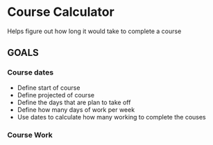 # Course Calculator

Helps figure out how long it would take to complete a course


## GOALS

### Course dates
- Define start of course
- Define projected of course
- Define the days that are plan to take off
- Define how many days of work per week
- Use dates to calculate how many working to complete the couses


### Course Work
